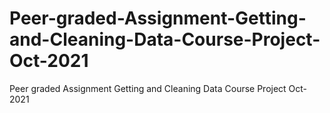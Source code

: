 # Peer-graded-Assignment-Getting-and-Cleaning-Data-Course-Project-Oct-2021
Peer graded Assignment Getting and Cleaning Data Course Project Oct-2021
